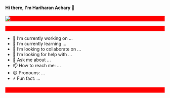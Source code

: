 #### Hi there, I'm Hariharan Achary 👋

![gif](https://https://github.com/itsharry46/itsharry46/blob/master/code.gif=true)


Here are some ideas to get you started:

- 🔭 I’m currently working on ...
- 🌱 I’m currently learning ...
- 👯 I’m looking to collaborate on ...
- 🤔 I’m looking for help with ...
- 💬 Ask me about ...
- 📫 How to reach me: ...
- 😄 Pronouns: ...
- ⚡ Fun fact: ...

<html>
  <body>
<style>
  p{color: red; background-color:red;}
 </style>

<p align="center";>Hi I am Hariharan Achary</p>
</body>
</html>
